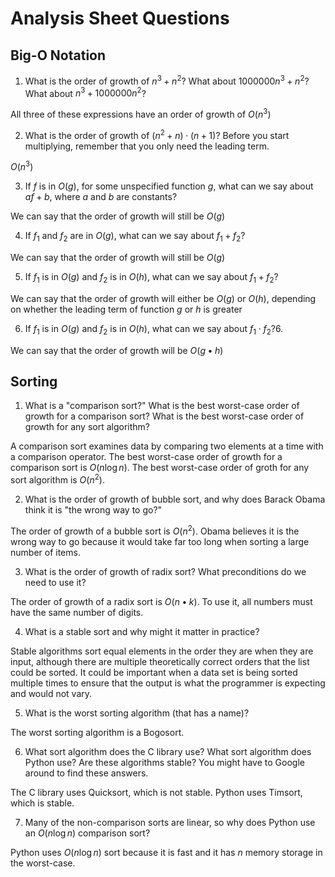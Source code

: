<h1>Analysis Sheet Questions</h1>

<h2>Big-O Notation</h2>

1.  What is the order of growth of $n^3 + n^2$? What about
    $1000000 n^3 + n^2$? What about $n^3 + 1000000 n^2$?

All three of these expressions have an order of growth of $O(n^3)$

2.  What is the order of growth of $(n^2 + n) \cdot (n + 1)$? Before you
    start multiplying, remember that you only need the leading term.

$O(n^3)$

3.  If $f$ is in $O(g)$, for some unspecified function $g$, what can we
    say about $af+b$, where $a$ and $b$ are constants?

We can say that the order of growth will still be $O(g)$

4.  If $f_1$ and $f_2$ are in $O(g)$, what can we say about $f_1 + f_2$?

We can say that the order of growth will still be $O(g)$

5.  If $f_1$ is in $O(g)$ and $f_2$ is in $O(h)$, what can we say about
    $f_1 + f_2$?

We can say that the order of growth will either be $O(g)$ or $O(h)$, depending on whether the leading term of function $g$ or $h$ is greater

6.  If $f_1$ is in $O(g)$ and $f_2$ is in $O(h)$, what can we say about
    $f_1 \cdot f_2$?6.

 We can say that the order of growth will be $O(g•h)$

<h2>Sorting</h2>

1.  What is a "comparison sort?" What is the best worst-case order of growth for a comparison sort? What is the best worst-case order of growth for any sort algorithm?

A comparison sort examines data by comparing two elements at a time with a comparison operator. The best worst-case order of growth for a comparison sort is $O(n \log n)$. The best worst-case order of groth for any sort algorithm is $O(n^2)$.

2.  What is the order of growth of bubble sort, and why does Barack Obama think it is "the wrong way to go?"

The order of growth of a bubble sort is $O(n^2)$. Obama believes it is the wrong way to go because it would take far too long when sorting a large number of items.

3.  What is the order of growth of radix sort? What preconditions do we need to use it?

The order of growth of a radix sort is $O(n•k)$. To use it, all numbers must have the same number of digits.

4.  What is a stable sort and why might it matter in practice?

Stable algorithms sort equal elements in the order they are when they are input, although there are multiple theoretically correct orders that the list could be sorted. It could be important when a data set is being sorted multiple times to ensure that the output is what the programmer is expecting and would not vary.

5.  What is the worst sorting algorithm (that has a name)?

The worst sorting algorithm is a Bogosort.

6.  What sort algorithm does the C library use? What sort algorithm does Python use? Are these algorithms stable? You might have to Google around to find these answers.

The C library uses Quicksort, which is not stable. Python uses Timsort, which is stable.

7.  Many of the non-comparison sorts are linear, so why does Python use an $O(n \log n)$ comparison sort?

Python uses $O(n \log n)$ sort because it is fast and it has $n$ memory storage in the worst-case.
